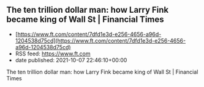 ## The ten trillion dollar man: how Larry Fink became king of Wall St | Financial Times
 - [https://www.ft.com/content/7dfd1e3d-e256-4656-a96d-1204538d75cd](https://www.ft.com/content/7dfd1e3d-e256-4656-a96d-1204538d75cd)
 - RSS feed: https://www.ft.com
 - date published: 2021-10-07 22:46:10+00:00

The ten trillion dollar man: how Larry Fink became king of Wall St | Financial Times

